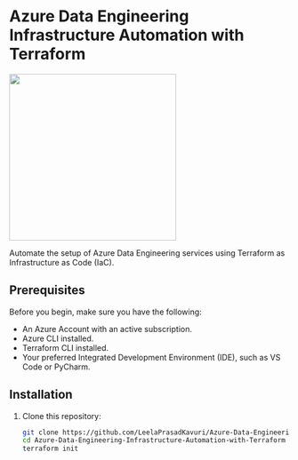 # Azure Data Engineering Infrastructure Automation with Terraform
<img src="https://github.com/LeelaPrasadKavuri/Azure-Data-Engineering-Infrastructure-Automation-with-Terraform/assets/62127610/21b4c41d-13a2-456b-affa-fcb896f38550" width="300" height="300">



Automate the setup of Azure Data Engineering services using Terraform as Infrastructure as Code (IaC).

## Prerequisites

Before you begin, make sure you have the following:

- An Azure Account with an active subscription.
- Azure CLI installed.
- Terraform CLI installed.
- Your preferred Integrated Development Environment (IDE), such as VS Code or PyCharm.

## Installation

1. Clone this repository:

   ```bash
   git clone https://github.com/LeelaPrasadKavuri/Azure-Data-Engineering-Infrastructure-Automation-with-Terraform.git
   cd Azure-Data-Engineering-Infrastructure-Automation-with-Terraform
   terraform init
